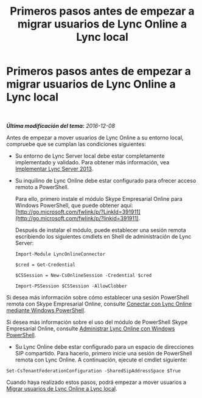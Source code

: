 ﻿---
title: Primeros pasos antes de empezar a migrar usuarios de Lync Online a Lync local
TOCTitle: Primeros pasos antes de empezar a migrar usuarios de Lync Online a Lync local
ms:assetid: 98245b04-ded4-4186-8da3-ba1c554b5c39
ms:mtpsurl: https://technet.microsoft.com/es-es/library/Dn689118(v=OCS.15)
ms:contentKeyID: 62247381
ms.date: 06/02/2017
mtps_version: v=OCS.15
ms.translationtype: HT
---

# Primeros pasos antes de empezar a migrar usuarios de Lync Online a Lync local

 

_**Última modificación del tema:** 2016-12-08_

Antes de empezar a mover usuarios de Lync Online a su entorno local, compruebe que se cumplan las condiciones siguientes:

  - Su entorno de Lync Server local debe estar completamente implementado y validado. Para obtener más información, vea [Implementar Lync Server 2013](lync-server-2013-deploying-lync-server.md).

  - Su inquilino de Lync Online debe estar configurado para ofrecer acceso remoto a PowerShell.
    
    Para ello, primero instale el módulo Skype Empresarial Online para Windows PowerShell, que puede obtener aquí: [http://go.microsoft.com/fwlink/p/?LinkId=391911](http://go.microsoft.com/fwlink/p/?linkid=391911).
    
    Después de instalar el módulo, puede establecer una sesión remota escribiendo los siguientes cmdlets en Shell de administración de Lync Server:
    
    ```
    Import-Module LyncOnlineConnector
    ```
    ```
    $cred = Get-Credential
    ```
    ```
    $CSSession = New-CsOnlineSession -Credential $cred
    ```
    ```
    Import-PSSession $CSSession -AllowClobber
    ```
  Si desea más información sobre cómo establecer una sesión PowerShell remota con Skype Empresarial Online, consulte [Conectar con Lync Online mediante Windows PowerShell](https://docs.microsoft.com/en-us/SkypeForBusiness/set-up-your-computer-for-windows-powershell/set-up-your-computer-for-windows-powershell).
  
  Si desea más información sobre el uso del módulo de PowerShell Skype Empresarial Online, consulte [Administrar Lync Online con Windows PowerShell](https://docs.microsoft.com/en-us/SkypeForBusiness/set-up-your-computer-for-windows-powershell/set-up-your-computer-for-windows-powershell).

  - Su Lync Online debe estar configurado para un espacio de direcciones SIP compartido. Para hacerlo, primero inicie una sesión de PowerShell remota con Lync Online. A continuación, ejecute el cmdlet siguiente:
    
  ```
  Set-CsTenantFederationConfiguration -SharedSipAddressSpace $True
  ```

Cuando haya realizado estos pasos, podrá empezar a mover usuarios a [Migrar usuarios de Lync Online a Lync local](lync-server-2013-migrating-lync-online-users-to-lync-on-premises.md).

